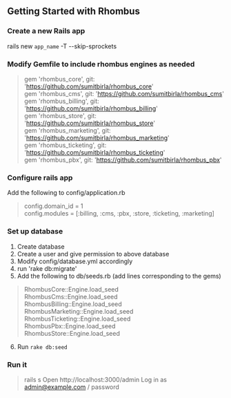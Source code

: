 ## Getting Started with Rhombus

### Create a new Rails app
  rails new `app_name` -T --skip-sprockets

### Modify Gemfile to include rhombus engines as needed

> gem 'rhombus_core', git: 'https://github.com/sumitbirla/rhombus_core' <br>
> gem 'rhombus_cms', git: 'https://github.com/sumitbirla/rhombus_cms' <br>
> gem 'rhombus_billing', git: 'https://github.com/sumitbirla/rhombus_billing' <br>
> gem 'rhombus_store', git: 'https://github.com/sumitbirla/rhombus_store' <br>
> gem 'rhombus_marketing', git: 'https://github.com/sumitbirla/rhombus_marketing' <br>
> gem 'rhombus_ticketing', git: 'https://github.com/sumitbirla/rhombus_ticketing' <br>
> gem 'rhombus_pbx', git: 'https://github.com/sumitbirla/rhombus_pbx'

### Configure rails app
Add the following to config/application.rb
> config.domain_id = 1 <br>
> config.modules = [:billing, :cms, :pbx, :store, :ticketing, :marketing]

### Set up database

1. Create database
2. Create a user and give permission to above database
3. Modify config/database.yml accordingly
4. run 'rake db:migrate'
5. Add the following to db/seeds.rb (add lines corresponding to the gems)
> RhombusCore::Engine.load_seed <br>
> RhombusCms::Engine.load_seed  <br>
> RhombusBilling::Engine.load_seed  <br>
> RhombusMarketing::Engine.load_seed  <br>
> RhombusTicketing::Engine.load_seed  <br>
> RhombusPbx::Engine.load_seed <br>
> RhombusStore::Engine.load_seed <br>
6. Run `rake db:seed`

### Run it

> rails s
> Open http://localhost:3000/admin 
> Log in as admin@example.com / password


